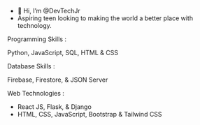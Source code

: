 - 👋 Hi, I’m @DevTechJr
- Aspiring teen looking to making the world a better place with technology.

Programming Skills :

Python, JavaScript, SQL, HTML & CSS

Database Skills :

Firebase, Firestore, & JSON Server

Web Technologies : 

- React JS,  Flask, & Django
- HTML, CSS, JavaScript, Bootstrap & Tailwind CSS




<!---
DevTechJr/DevTechJr is a ✨ special ✨ repository because its `README.md` (this file) appears on your GitHub profile.
You can click the Preview link to take a look at your changes.
--->
